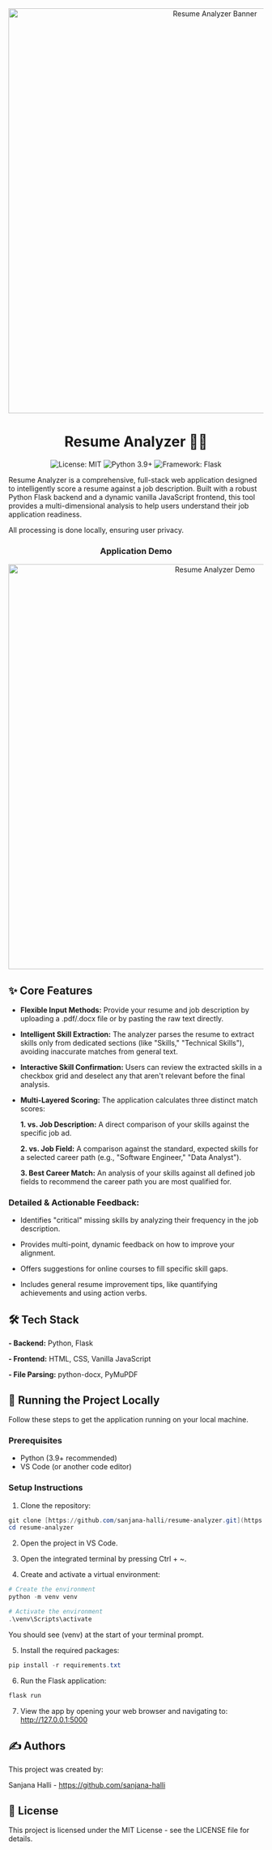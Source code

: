 <!-- Optional: Add a project banner here -->

<div align="center">
<img src="https://github.com/user-attachments/assets/41d4fd42-ac80-444f-b649-9db0784daaeb" alt="Resume Analyzer Banner" width="800"/>
</div>

<h1 align="center"> Resume Analyzer 📁✨</h1>

<div align="center">
<!-- Badges - Corrected URLs -->
<img src="https://img.shields.io/badge/License-MIT-blue.svg" alt="License: MIT">
<img src="https://img.shields.io/badge/Python-3.9%2B-brightgreen.svg" alt="Python 3.9+">
<img src="https://img.shields.io/badge/Framework-Flask-orange.svg" alt="Framework: Flask">
</div>

Resume Analyzer is a comprehensive, full-stack web application designed to intelligently score a resume against a job description. Built with a robust Python Flask backend and a dynamic vanilla JavaScript frontend, this tool provides a multi-dimensional analysis to help users understand their job application readiness.

All processing is done locally, ensuring user privacy.

<div align="center">
<h3>Application Demo</h3>
<img src="https://github.com/user-attachments/assets/479fec74-a79d-4ce6-9264-8ed8cb94dd4b" alt="Resume Analyzer Demo" width="800"/>
</div>

## ✨ Core Features
- **Flexible Input Methods:** Provide your resume and job description by uploading a .pdf/.docx file or by pasting the raw text directly.

- **Intelligent Skill Extraction:** The analyzer parses the resume to extract skills only from dedicated sections (like "Skills," "Technical Skills"), avoiding inaccurate matches from general text.

- **Interactive Skill Confirmation:** Users can review the extracted skills in a checkbox grid and deselect any that aren't relevant before the final analysis.

- **Multi-Layered Scoring:** The application calculates three distinct match scores:

    **1. vs. Job Description:** A direct comparison of your skills against the specific job ad.

    **2. vs. Job Field:** A comparison against the standard, expected skills for a selected career path (e.g., "Software Engineer," "Data Analyst").

    **3. Best Career Match:** An analysis of your skills against all defined job fields to recommend the career path you are most qualified for.

### Detailed & Actionable Feedback:

- Identifies "critical" missing skills by analyzing their frequency in the job description.

- Provides multi-point, dynamic feedback on how to improve your alignment.

- Offers suggestions for online courses to fill specific skill gaps.

- Includes general resume improvement tips, like quantifying achievements and using action verbs.
  

## 🛠️ Tech Stack

**- Backend:** Python, Flask

**- Frontend:** HTML, CSS, Vanilla JavaScript

**- File Parsing:** python-docx, PyMuPDF


## 🚀 Running the Project Locally
Follow these steps to get the application running on your local machine.


### Prerequisites
- Python (3.9+ recommended)
- VS Code (or another code editor)


### Setup Instructions
1. Clone the repository:
```powershell
git clone [https://github.com/sanjana-halli/resume-analyzer.git](https://github.com/sanjana-halli/resume-analyzer.git)
cd resume-analyzer
```

2. Open the project in VS Code.

3. Open the integrated terminal by pressing Ctrl + ~.

4. Create and activate a virtual environment:

```powershell
# Create the environment
python -m venv venv
```

```powershell
# Activate the environment
.\venv\Scripts\activate
```

You should see (venv) at the start of your terminal prompt.

5. Install the required packages:

```powershell
pip install -r requirements.txt
```

6. Run the Flask application:

```powershell
flask run
```

7. View the app by opening your web browser and navigating to:
http://127.0.0.1:5000

## ✍️ Authors
This project was created by:

Sanjana Halli - https://github.com/sanjana-halli

## 📄 License
This project is licensed under the MIT License - see the LICENSE file for details.
